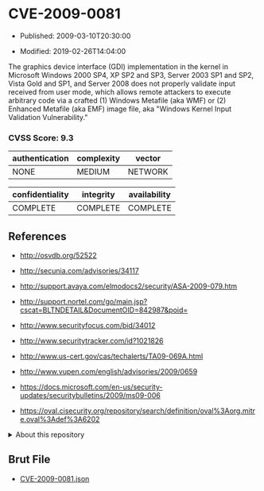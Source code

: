 # CVE-2009-0081

- Published: 2009-03-10T20:30:00

- Modified: 2019-02-26T14:04:00

The graphics device interface (GDI) implementation in the kernel in Microsoft Windows 2000 SP4, XP SP2 and SP3, Server 2003 SP1 and SP2, Vista Gold and SP1, and Server 2008 does not properly validate input received from user mode, which allows remote attackers to execute arbitrary code via a crafted (1) Windows Metafile (aka WMF) or (2) Enhanced Metafile (aka EMF) image file, aka "Windows Kernel Input Validation Vulnerability."

### CVSS Score: **9.3**

| authentication | complexity | vector |
| --- | --- | --- |
| NONE | MEDIUM | NETWORK |

| confidentiality | integrity | availability |
| --- | --- | --- |
| COMPLETE | COMPLETE | COMPLETE |

## References

* http://osvdb.org/52522

* http://secunia.com/advisories/34117

* http://support.avaya.com/elmodocs2/security/ASA-2009-079.htm

* http://support.nortel.com/go/main.jsp?cscat=BLTNDETAIL&DocumentOID=842987&poid=

* http://www.securityfocus.com/bid/34012

* http://www.securitytracker.com/id?1021826

* http://www.us-cert.gov/cas/techalerts/TA09-069A.html

* http://www.vupen.com/english/advisories/2009/0659

* https://docs.microsoft.com/en-us/security-updates/securitybulletins/2009/ms09-006

* https://oval.cisecurity.org/repository/search/definition/oval%3Aorg.mitre.oval%3Adef%3A6202

<details>
<summary>About this repository</summary> 

  This repository is part of the project [Live Hack CVE](https://github.com/Live-Hack-CVE). Main website can be found [www.live-hack.org](https://www.live-hack.org) 
  
  Made by [Sn0wAlice](https://github.com/Sn0wAlice) for the people that care about security and need to have a feed of the latest CVEs. Hope you enjoy it, don't forget to star the repo and follow me on [Twitter](https://twitter.com/Sn0wAlice) and [Github](https://github.com/Sn0wAlice). And that is my [personnal website](https://www.alice-snow.me/)

  - [Home Page](https://github.com/Live-Hack-CVE)
  - [Framework](https://github.com/Live-Hack-CVE/cve-framework)
  - [CVE database](https://github.com/Live-Hack-CVE/full_database)
  - [Changelog](https://github.com/Live-Hack-CVE/Changelog)
</details>

## Brut File

* [CVE-2009-0081.json](https://raw.githubusercontent.com/Live-Hack-CVE/full_database/main/cves/2009/CVE-2009-0081.json)

